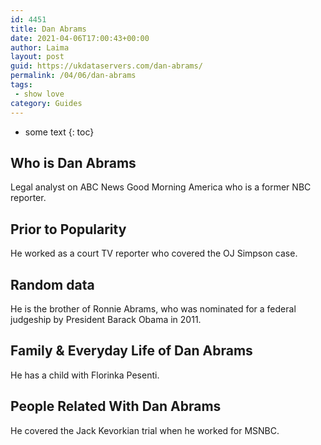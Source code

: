 ```yaml
---
id: 4451
title: Dan Abrams
date: 2021-04-06T17:00:43+00:00
author: Laima
layout: post
guid: https://ukdataservers.com/dan-abrams/
permalink: /04/06/dan-abrams
tags:
 - show love
category: Guides
---
```


* some text
{: toc}


## Who is Dan Abrams
                  
                  
                  
Legal analyst on ABC News Good Morning America who is a former NBC reporter.
                  
              
            
              
            
                
                
                
## Prior to Popularity
                  
                  
                  
He worked as a court TV reporter who covered the OJ Simpson case.
                  
              
            
              
            
                
                
                
## Random data
                  
                  
                  
He is the brother of Ronnie Abrams, who was nominated for a federal judgeship by President Barack Obama in 2011.
                  
              
            
              
            
                
                
                
## Family & Everyday Life of Dan Abrams
                  
                  
                  
He has a child with Florinka Pesenti.
                  
              
            
              
            
                
                
                
## People Related With Dan Abrams
                  
                  
                  
He covered the Jack Kevorkian trial when he worked for MSNBC.
                  
              
            
              
            
                
              
            
              
              
            
            
              
            
          
          
          